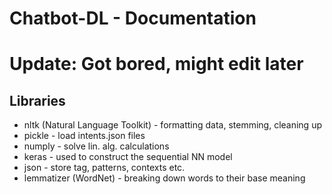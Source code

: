 # Chatbot-DL - Documentation

# Update: Got bored, might edit later

## Libraries

- nltk (Natural Language Toolkit) - formatting data, stemming, cleaning up
- pickle - load intents.json files
- numply - solve lin. alg. calculations
- keras - used to construct the sequential NN model
- json - store tag, patterns, contexts etc.
- lemmatizer (WordNet) - breaking down words to their base meaning


